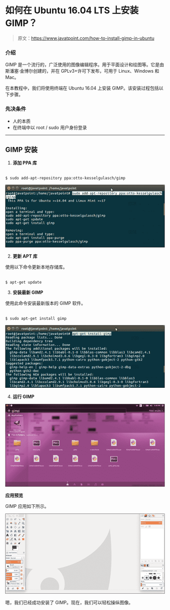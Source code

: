 # 如何在 Ubuntu 16.04 LTS 上安装 GIMP？

> 原文：<https://www.javatpoint.com/how-to-install-gimp-in-ubuntu>

### 介绍

GIMP 是一个流行的，广泛使用的图像编辑程序。用于平面设计和绘图等。它是由斯潘塞·金博尔创建的，并在 GPLv3+许可下发布，可用于 Linux、Windows 和 Mac。

在本教程中，我们将使用终端在 Ubuntu 16.04 上安装 GIMP。该安装过程包括以下步骤。

### 先决条件

*   人的本质
*   在终端中以 root / sudo 用户身份登录

* * *

## GIMP 安装

1) **添加 PPA 库**

```

$ sudo add-apt-repository ppa:otto-kesselgulasch/gimp

```

![Software GIMP 1](img/c931d6736d5fbd6e6978e3f15443f3a5.png)

2) **更新 APT 库**

使用以下命令更新本地存储库。

```

$ apt-get update

```

3) **安装最新 GIMP**

使用此命令安装最新版本的 GIMP 软件。

```

$ sudo apt-get install gimp

```

![Software GIMP 2](img/641d7448bb092c19e6de267a8cca6772.png)

4) **运行 GIMP**

![Software GIMP 3](img/7d1ba8ed3bfa8016f8c6bbcf4a290962.png)

**应用预览**

GIMP 应用如下所示。

![Software GIMP 4](img/7addfa739f4a212d23c3889fe627a812.png)

嗯，我们已经成功安装了 GIMP。现在，我们可以轻松操纵图像。